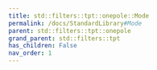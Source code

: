 ```yaml
---
title: std::filters::tpt::onepole::Mode
permalink: /docs/StandardLibrary#Mode
parent: std::filters::tpt::onepole
grand_parent: std::filters::tpt
has_children: False
nav_order: 1
---
```

